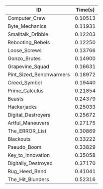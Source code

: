 |ID|Time(s)|
|-|-|
|Computer_Crew|0.10513|
|Byte_Mechanics|0.11931|
|Smalltalk_Dribble|0.12203|
|Rebooting_Rebels|0.12250|
|Loose_Screws|0.13766|
|Gonzo_Brutes|0.14900|
|Grapevine_Squad|0.16631|
|Pint_Sized_Benchwarmers|0.18972|
|Creed_Symbol|0.19440|
|Prime_Calculus|0.21854|
|Beasts|0.24379|
|Hackerjacks|0.25033|
|Digital_Destroyers|0.25672|
|Artful_Maneuvers|0.27175|
|The_ERROR_List|0.30869|
|Blackouts|0.33222|
|Pseudo_Boom|0.33829|
|Key_to_Innovation|0.35058|
|Digitally_Destroyed|0.37170|
|Rug_Heed_Bend|0.41041|
|The_Hit_Blunders|0.52316|
